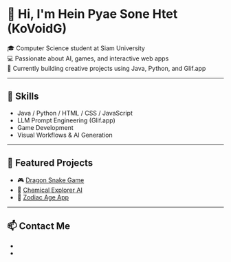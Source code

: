 # 👋 Hi, I'm Hein Pyae Sone Htet (KoVoidG)

🎓 Computer Science student at Siam University  
💻 Passionate about AI, games, and interactive web apps  
🚀 Currently building creative projects using Java, Python, and Glif.app

---

## 🔧 Skills
- Java / Python / HTML / CSS / JavaScript
- LLM Prompt Engineering (Glif.app)
- Game Development
- Visual Workflows & AI Generation

---

## 📌 Featured Projects
- 🎮 [Dragon Snake Game](https://github.com/KoVoidG/java-mushu-game)
- 🔬 [Chemical Explorer AI](https://github.com/KoVoidG/chemical-explorer-glif)
- 🧮 [Zodiac Age App](https://github.com/KoVoidG/zodiac-age-app)

---

## 📫 Contact Me
- [Email]:(heinpyaesonehtet1234@gmail.com)
- [LinkedIn]:(https://www.linkedin.com/in/hein-pyae-sone-htet-620654300/)


